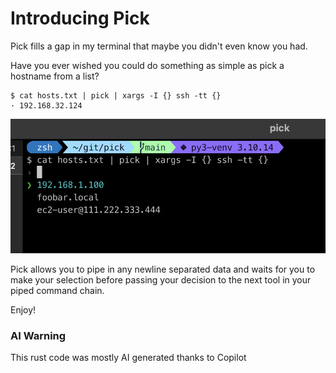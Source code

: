 # Introducing Pick

Pick fills a gap in my terminal that maybe you didn't even know you had.

Have you ever wished you could do something as simple as pick a hostname from a list?
```
$ cat hosts.txt | pick | xargs -I {} ssh -tt {}
· 192.168.32.124
```
![Pick](images/pick1.png?raw=true "Pick")

Pick allows you to pipe in any newline separated data and waits for you to make your selection before passing your decision to the next tool in your piped command chain.

Enjoy!

### AI Warning
This rust code was mostly AI generated thanks to Copilot